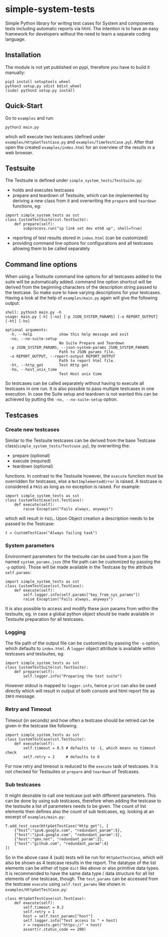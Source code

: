 # simple-system-tests
Simple Python library for writing test cases for System and components tests including automatic reports via html. The intention is to have an easy framework for developers without the need to learn a separate coding language.
## Installation
The module is not yet published on pypi, therefore you have to build it manually:
```
pip3 install setuptools wheel
python3 setup.py sdist bdist_wheel
(sudo) python3 setup.py install
```
## Quick-Start
Go to `examples` and run:
```
python3 main.py
```
which will execute two testcases (defined under `examples/HttpGetTestCase.py` and `examples/TimeTestCase.py`). After that open the created `examples/index.html` for an overview of the results in a web browser.
## Testsuite
The Testsuite is defined under `simple_system_tests/TestSuite.py`:
- holds and executes testcases
- prepare and teardown of Testsuite, which can be implemented by deriving a new class from it and overwriting the `prepare` and `teardown` functions, eg:
```
import simple_system_tests as sst
class CustomTestSuite(sst.TestSuite):
    def prepare(self):
        subprocess.run("ip link set dev eth0 up", shell=True)
```
- reporting of test results stored in `index.html` (can be customized)
- providing command line options for configurations and all testcases allowing them to be called separately

## Command line options
When using a Testsuite command line options for all testcases added to the suite will be automatically added. command line option shortcut will be derived from the beginning characters of the description string passed to the testcase. So make sure to have varying descriptions for your testcases. Having a look at the help of `examples/main.py` again will give the following output:
```
shell: python3 main.py -h
usage: main.py [-h] [-no] [-p JSON_SYSTEM_PARAMS] [-o REPORT_OUTPUT] [-ht] [-ho]

optional arguments:
  -h, --help            show this help message and exit
  -no, --no-suite-setup
                        No Suite Prepare and Teardown
  -p JSON_SYSTEM_PARAMS, --json-system-params JSON_SYSTEM_PARAMS
                        Path to JSON params file.
  -o REPORT_OUTPUT, --report-output REPORT_OUTPUT
                        Path to report html file.
  -ht, --http_get       Test Http get
  -ho, --host_unix_time
                        Test Host unix time
```
So testcases can be called separately without having to execute all testcases in one run. It is also possible to pass multiple testcases in one execution. In case the Suite setup and teardown is not wanted this can be achieved by putting the `-no, --no-suite-setup` option.
## Testcases
### Create new testcases
Similar to the Testsuite testcases can be derived from the base Testcase class(`simple_system_tests/Testcase.py`), by overwriting the:
- prepare (optional)
- execute (required)
- teardown (optional)

functions. In contrast to the Testsuite however, the `execute` function must be overridden for testcases, else a `NotImplementedError` is raised. A testcase is considered a `PASS` as long as no exception is raised. For example:
```
import simple_system_tests as sst
class CustomTestCase(sst.TestCase):
    def execute(self):
        raise Exception("Fails always, anyways")
```
which will result in `FAIL`. Upon Object creation a description needs to be passed to the Testcase:
```
t = CustomTestCase("Always failing task")
```
### System parameters
Environment parameters for the testsuite can be used from a json file named `system_params.json` (the file path can be customized by passing the `-p` option). Those will be made available in the Testcase by the attribute `self.params`:
```
import simple_system_tests as sst
class CustomTestCase(sst.TestCase):
    def execute(self):
        self.logger.info(self.params["key_from_sys_params"])
        raise Exception("Fails always, anyways")
```
It is also possible to access and modify these json params from within the testsuite, eg. in case a global python object should be made available in Testsuite preparation for all testcases.
### Logging
The file path of the output file can be customized by passing the `-o` option, which defaults to `index.html`. A `logger` object attribute is available within testcases and testsuites, eg:
```
import simple_system_tests as sst
class CustomTestSuite(sst.TestSuite):
    def prepare(self):
        self.logger.info("Preparing the test suite")
```
However stdout is mapped to `logger.info`, hence `print` can also be used directly which will result in output of both console and html report file as `INFO` message.
### Retry and Timeout
Timeout (in seconds) and how often a testcase should be retried can be given in the testcase like following.
```
import simple_system_tests as sst
class CustomTestCase(sst.TestSuite):
    def execute(self):
        self.timeout = 0.5 # defaults to -1, which means no timeout check
        self.retry = 2     # defaults to 0
```
For now retry and timeout is reduced to the `execute` task of testcases. It is not checked for Testsuites or `prepare` and `teardown` of Testcases.
### Sub testcases
It might desirable to call one testcase just with different parameters. This can be done by using sub testcases, therefore when adding the testcase to the testsuite a list of parameters needs to be given. The count of list elements then defines also the count of sub testcases, eg. looking at an excerpt of `examples/main.py`:
```
T.add_test_case(HttpGetTestCase("Http get"), [
    {"host":"ipv6.google.com", "redundant_param":5},
    {"host":"ipv4.google.com", "redundant_param":3},
    {"host":"gmx.net", "redundant_param":2},
    {"host":"github.com", "redundant_param":4}
])
```
So in the above case 4 (sub) tests will be run for `HttpGetTestCase`, which will also be shown as 4 testcase results in the report. The datatype of the list elements can be either of type `dict` like above or also primitive data types. It is recommended to have the same data type / data structure for all list elements of one testcase, though. The `test_params` can be accessed from the testcase `execute` using `self.test_params` like shown in `examples/HttpGetTestCase.py`:
```
class HttpGetTestCase(sst.TestCase):
    def execute(self):
        self.timeout = 0.2
        self.retry = 1
        host = self.test_params["host"]
        self.logger.info("Test access to " + host)
        r = requests.get("https://" + host)
        assert(r.status_code == 200)
```